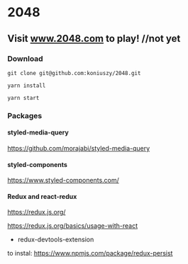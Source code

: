 # 2048

## Visit www.2048.com to play! //not yet

### Download

```
git clone git@github.com:koniuszy/2048.git
```

```
yarn install
```

```
yarn start
```

### Packages

#### styled-media-query
https://github.com/morajabi/styled-media-query

#### styled-components
https://www.styled-components.com/


#### Redux and react-redux
https://redux.js.org/

https://redux.js.org/basics/usage-with-react

+ redux-devtools-extension 


to instal: 
https://www.npmjs.com/package/redux-persist